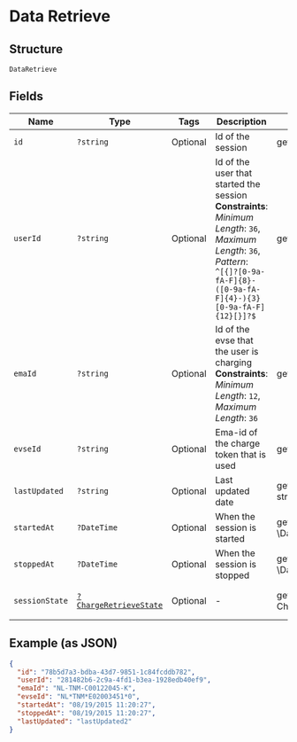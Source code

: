
# Data Retrieve

## Structure

`DataRetrieve`

## Fields

| Name | Type | Tags | Description | Getter | Setter |
|  --- | --- | --- | --- | --- | --- |
| `id` | `?string` | Optional | Id of the session | getId(): ?string | setId(?string id): void |
| `userId` | `?string` | Optional | Id of the user that started the session<br>**Constraints**: *Minimum Length*: `36`, *Maximum Length*: `36`, *Pattern*: `^[{]?[0-9a-fA-F]{8}-([0-9a-fA-F]{4}-){3}[0-9a-fA-F]{12}[}]?$` | getUserId(): ?string | setUserId(?string userId): void |
| `emaId` | `?string` | Optional | Id of the evse that the user is charging<br>**Constraints**: *Minimum Length*: `12`, *Maximum Length*: `36` | getEmaId(): ?string | setEmaId(?string emaId): void |
| `evseId` | `?string` | Optional | Ema-id of the charge token that is used | getEvseId(): ?string | setEvseId(?string evseId): void |
| `lastUpdated` | `?string` | Optional | Last updated date | getLastUpdated(): ?string | setLastUpdated(?string lastUpdated): void |
| `startedAt` | `?DateTime` | Optional | When the session is started | getStartedAt(): ?\DateTime | setStartedAt(?\DateTime startedAt): void |
| `stoppedAt` | `?DateTime` | Optional | When the session is stopped | getStoppedAt(): ?\DateTime | setStoppedAt(?\DateTime stoppedAt): void |
| `sessionState` | [`?ChargeRetrieveState`](../../doc/models/charge-retrieve-state.md) | Optional | - | getSessionState(): ?ChargeRetrieveState | setSessionState(?ChargeRetrieveState sessionState): void |

## Example (as JSON)

```json
{
  "id": "78b5d7a3-bdba-43d7-9851-1c84fcddb782",
  "userId": "281482b6-2c9a-4fd1-b3ea-1928edb40ef9",
  "emaId": "NL-TNM-C00122045-K",
  "evseId": "NL*TNM*E02003451*0",
  "startedAt": "08/19/2015 11:20:27",
  "stoppedAt": "08/19/2015 11:20:27",
  "lastUpdated": "lastUpdated2"
}
```

